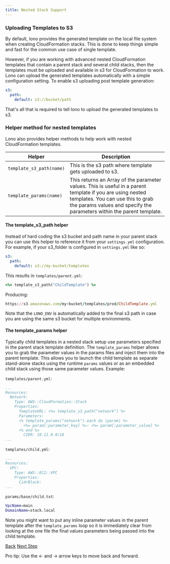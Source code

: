```yaml
---
title: Nested Stack Support
---
```


### Uploading Templates to S3

By default, lono provides the generated template on the local file system when creating CloudFormation stacks. This is done to keep things simple and fast for the common use case of single template.

However, if you are working with advanced nested CloudFormation templates that contain a parent stack and several child stacks, then the templates must be uploaded and available in s3 for CloudFormation to work. Lono can upload the generated templates automatically with a simple configuration setting.  To enable s3 uploading post template generation:

```yaml
s3:
  path:
    default: s3://bucket/path
```

That's all that is required to tell lono to upload the generated templates to s3.

### Helper method for nested templates

Lono also provides helper methods to help work with nested CloudFormation templates.


Helper  | Description
------------- | -------------
`template_s3_path(name)`  | This is the s3 path where template gets uploaded to s3.
`template_params(name)`  | This returns an Array of the parameter values. This is useful in a parent template if you are using nested templates. You can use this to grab the params values and specify the parameters within the parent template.

#### The template_s3_path helper

Instead of hard coding the s3 bucket and path name in your parent stack you can use this helper to reference it from your `settings.yml` configuration. For example, if your s3_folder is configured in `settings.yml` like so:

```yaml
s3:
  path:
    default: s3://my-bucket/templates
```

This results in `templates/parent.yml`:

```ruby
<%= template_s3_path("ChildTemplate") %>
```

Producing:

```ruby
https://s3.amazonaws.com/my-bucket/templates/prod/ChildTemplate.yml
```

Note that the `LONO_ENV` is automatically added to the final s3 path in case you are using the same s3 bucket for multiple environments.

#### The template_params helper

Typically child templates in a nested stack setup use parameters specified in the parent stack template definition. The `template_params` helper allows you to grab the parameter values in the params files and inject them into the parent template. This allows you to launch the child template as separate stand-alone stacks using the runtime `params` values or as an embedded child stack using those same parameter values. Example:

`templates/parent.yml`:

```yaml
...
Resources:
  Network:
    Type: AWS::CloudFormation::Stack
    Properties:
      TemplateURL: <%= template_s3_path("network") %>
      Parameters:
      <% template_params("network").each do |param| %>
        <%= param[:parameter_key] %>: <%= param[:parameter_value] %>
      <% end %>
        CIDR: 10.11.0.0/16
...
```

`templates/child.yml`:

```yaml
...
Resources:
  VPC:
    Type: AWS::EC2::VPC
    Properties:
      CidrBlock:
...
```

`params/base/child.txt`:

```sh
VpcName=main
DomainName=stack.local
```

Note you might want to put any inline parameter values in the parent template after the `template_params` loop so it is immediately clear from looking at the one file the final values parameters being passed into the child template.

<a id="prev" class="btn btn-basic" href="{% link _docs/settings.md %}">Back</a>
<a id="next" class="btn btn-primary" href="{% link _docs/organizing-lono.md %}">Next Step</a>
<p class="keyboard-tip">Pro tip: Use the <- and -> arrow keys to move back and forward.</p>

